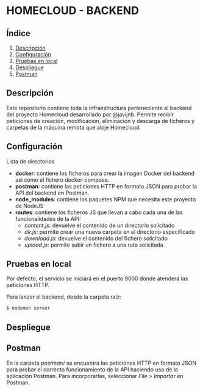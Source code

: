 # HOMECLOUD - BACKEND

## Índice

1. [Descripción](#overview)
3. [Configuración](#configuration)
4. [Pruebas en local](#local)
6. [Despliegue](#deployment)
8. [Postman](#postman)

## <a name="overview">Descripción</a>

Este repositorio contiene toda la infraestructura perteneciente al backend del proyecto Homecloud desarrollado por @javijnb. Permite recibir peticiones de creación, modificación, eliminación y descarga de ficheros y carpetas de la máquina remota que aloje Homecloud.

## <a name="configuration">Configuración</a>

Lista de directorios
- **docker**: contiene los ficheros para crear la imagen Docker del backend así como el fichero docker-compose.
- **postman**: contiene las peticiones HTTP en formato JSON para probar la API del backend en Postman.
- **node_modules**: contiene los paquetes NPM que necesita este proyecto de NodeJS
- **routes**: contiene los ficheros JS que llevan a cabo cada una de las funcionalidades de la API:
    - *content.js*: devuelve el contenido de un directorio solicitado
    - *dir.js*: permite crear una nueva carpeta en el directorio especificado
    - *download.js*: devuelve el contenido del fichero solicitado
    - *upload.js*: permite subir un fichero a una ruta solicitada


## <a name="local">Pruebas en local</a>
Por defecto, el servicio se iniciará en el puerto 9000 donde atenderá las peticiones HTTP.

Para lanzar el backend, desde la carpeta raíz:

```bash
$ nodemon server
```

## <a name="deployment">Despliegue</a>

## <a name="postman">Postman</a>
En la carpeta *postman/* se encuentra las peticiones HTTP en formato JSON para probar el correcto funcionamiento de la API haciendo uso de la aplicación Postman. Para incorporarlas, seleccionar *File > Importar* en Postman.
